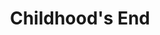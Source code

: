 ---
layout: book-review
title: Childhood's End
cover: assets/img/book_covers/childhood_end.jpg
finished: 2025-06-11
stars: 5
goodreads_review: 7647860194
status: Finished
redirect: https://www.goodreads.com/review/show/7647860194
---